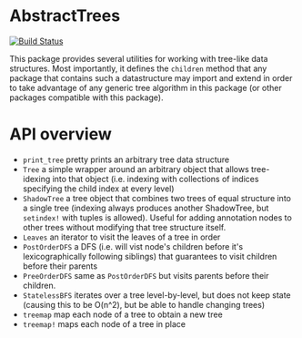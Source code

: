 # AbstractTrees

[![Build Status](https://travis-ci.org/Keno/AbstractTrees.jl.svg?branch=master)](https://travis-ci.org/Keno/AbstractTrees.jl)

This package provides several utilities for working with tree-like data structures. Most importantly, it defines the `children` method that any package that contains such a datastructure may import and extend in order to take advantage of any generic tree algorithm in this package (or other packages compatible with this package).

# API overview

- `print_tree` pretty prints an arbitrary tree data structure
- `Tree` a simple wrapper around an arbitrary object that allows tree-idexing into that object (i.e. indexing with collections of indices specifying the child index at every level)
- `ShadowTree` a tree object that combines two trees of equal structure into a single tree (indexing always produces another ShadowTree, but `setindex!` with tuples is allowed). Useful for adding annotation nodes to other trees without modifying that tree structure itself.
- `Leaves` an iterator to visit the leaves of a tree in order
- `PostOrderDFS` a DFS (i.e. will vist node's children before it's lexicographically following siblings) that guarantees to visit children before their parents
- `PreeOrderDFS` same as `PostOrderDFS` but visits parents before their children.
- `StatelessBFS` iterates over a tree level-by-level, but does not keep state (causing this to be O(n^2), but be able to handle changing trees)
- `treemap` map each node of a tree to obtain a new tree
- `treemap!` maps each node of a tree in place
